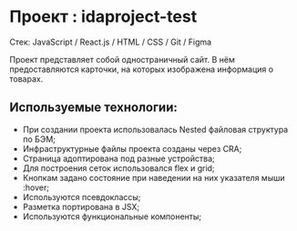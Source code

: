 # Проект : idaproject-test

Стек: JavaScript / React.js / HTML / CSS / Git / Figma

Проект представляет собой одностраничный сайт. В нём предоставляются карточки, на которых изображена информация о товарах.

## **Используемые технологии:**
* При создании проекта использовалась Nested файловая структура по БЭМ;
* Инфраструктурные файлы проекта созданы через CRA;
* Страница адоптирована под разные устройства;
* Для построения сеток использовался flex и grid;
* Кнопкам задано состояние при наведении на них указателя мыши :hover;
* Используются псевдоклассы;
* Разметка портирована в JSX;
* Используются функциональные компоненты;

